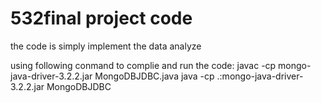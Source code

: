 # 532final project code

the code is simply implement the data analyze

using following conmand to complie and run the code:
javac -cp mongo-java-driver-3.2.2.jar MongoDBJDBC.java
java -cp .:mongo-java-driver-3.2.2.jar MongoDBJDBC
